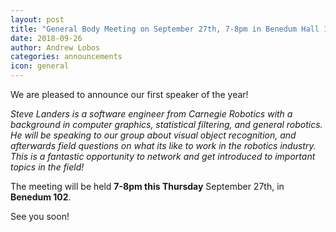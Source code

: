 ```yaml
---
layout: post
title: "General Body Meeting on September 27th, 7-8pm in Benedum Hall 102"
date: 2018-09-26
author: Andrew Lobos
categories: announcements
icon: general
---
```


<p>
We are pleased to announce our first speaker of the year!

<i>Steve Landers is a software engineer from Carnegie Robotics with a background in computer graphics, statistical filtering, and general robotics. He will be speaking to our group about visual object recognition, and afterwards field questions on what its like to work in the robotics industry. This is a fantastic opportunity to network and get introduced to important topics in the field!</i>

The meeting will be held <strong>7-8pm this Thursday</strong> September 27th, in <strong>Benedum 102</strong>.

See you soon!
</p>
